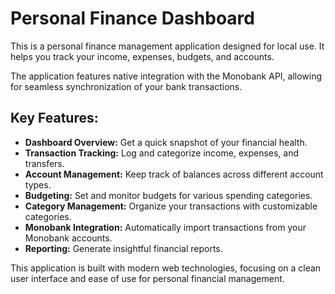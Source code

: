 # Personal Finance Dashboard

This is a personal finance management application designed for local use. It helps you track your income, expenses, budgets, and accounts.

The application features native integration with the Monobank API, allowing for seamless synchronization of your bank transactions.

## Key Features:

*   **Dashboard Overview:** Get a quick snapshot of your financial health.
*   **Transaction Tracking:** Log and categorize income, expenses, and transfers.
*   **Account Management:** Keep track of balances across different account types.
*   **Budgeting:** Set and monitor budgets for various spending categories.
*   **Category Management:** Organize your transactions with customizable categories.
*   **Monobank Integration:** Automatically import transactions from your Monobank accounts.
*   **Reporting:** Generate insightful financial reports.

This application is built with modern web technologies, focusing on a clean user interface and ease of use for personal financial management.
